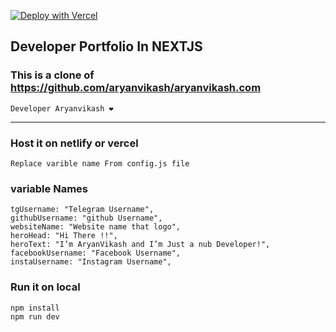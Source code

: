 [![Deploy with Vercel](https://vercel.co/button)](https://vercel.co/new/project?template=https://github.com/krishnak2c/Site)

## Developer Portfolio In NEXTJS

### This is a clone of https://github.com/aryanvikash/aryanvikash.com 

    Developer Aryanvikash ❤️ 
   
____
### Host it on netlify or vercel

    Replace varible name From config.js file

### variable Names

    tgUsername: "Telegram Username",
    githubUsername: "github Username",
    websiteName: "Website name that logo",
    heroHead: "Hi There !!",
    heroText: "I’m AryanVikash and I’m Just a nub Developer!",
    facebookUsername: "Facebook Username",
    instaUsername: "Instagram Username",

### Run it on local
    npm install
    npm run dev
